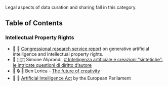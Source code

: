 Legal aspects of data curation and sharing fall in this category.

## Table of Contents


### Intellectual Property Rights
- :office: :small_red_triangle_down: [Congressional research service report](https://crsreports.congress.gov/product/pdf/LSB/LSB10922) on generative artificial intelligence and intellectual property rights.
- :speech_balloon: :it: Simone Aliprandi, [# Intelligenza artificiale e creazioni “sintetiche”: le intricate questioni di diritto d’autore](https://www.dirittodautore.it/approfondimenti/intelligenza-artificiale-e-creazioni-sintetiche-le-intricate-questioni-di-diritto-dautore/)
- :speech_balloon: :lock: :cookie: Ben Lorica - [The future of creativity](https://www.linkedin.com/pulse/future-creativity-intersection-ai-copyright-ben-lorica-%E7%BD%97%E7%91%9E%E5%8D%A1-skjac/)
- :office: :newspaper: [Artificial Intelligence Act](https://www.europarl.europa.eu/news/en/press-room/20231206IPR15699/artificial-intelligence-act-deal-on-comprehensive-rules-for-trustworthy-ai) by the European Parliament
